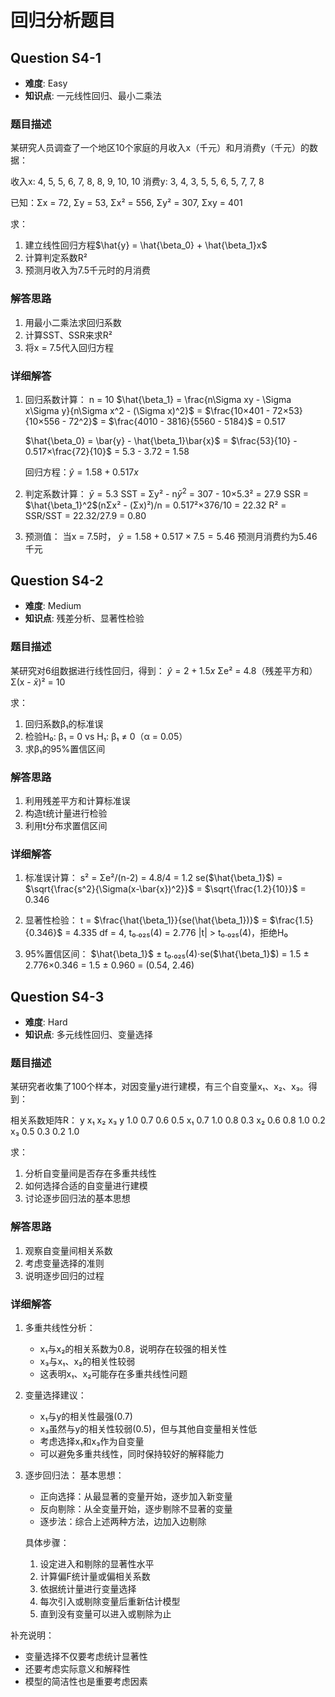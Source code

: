 # 回归分析题目

## Question S4-1

- **难度**: Easy
- **知识点**: 一元线性回归、最小二乘法

### 题目描述
某研究人员调查了一个地区10个家庭的月收入x（千元）和月消费y（千元）的数据：

收入x: 4, 5, 5, 6, 7, 8, 8, 9, 10, 10
消费y: 3, 4, 3, 5, 5, 6, 5, 7, 7, 8

已知：Σx = 72, Σy = 53, Σx² = 556, Σy² = 307, Σxy = 401

求：
1. 建立线性回归方程$\hat{y} = \hat{\beta_0} + \hat{\beta_1}x$
2. 计算判定系数R²
3. 预测月收入为7.5千元时的月消费

### 解答思路
1. 用最小二乘法求回归系数
2. 计算SST、SSR来求R²
3. 将x = 7.5代入回归方程

### 详细解答
1) 回归系数计算：
   n = 10
   $\hat{\beta_1} = \frac{n\Sigma xy - \Sigma x\Sigma y}{n\Sigma x^2 - (\Sigma x)^2}$
   = $\frac{10×401 - 72×53}{10×556 - 72^2}$
   = $\frac{4010 - 3816}{5560 - 5184}$
   = 0.517

   $\hat{\beta_0} = \bar{y} - \hat{\beta_1}\bar{x}$
   = $\frac{53}{10} - 0.517×\frac{72}{10}$
   = 5.3 - 3.72
   = 1.58

   回归方程：$\hat{y} = 1.58 + 0.517x$

2) 判定系数计算：
   $\bar{y} = 5.3$
   SST = Σy² - n$\bar{y}^2$ = 307 - 10×5.3² = 27.9
   SSR = $\hat{\beta_1}^2$(nΣx² - (Σx)²)/n = 0.517²×376/10 = 22.32
   R² = SSR/SST = 22.32/27.9 = 0.80

3) 预测值：
   当x = 7.5时，
   $\hat{y} = 1.58 + 0.517×7.5 = 5.46$
   预测月消费约为5.46千元

## Question S4-2

- **难度**: Medium
- **知识点**: 残差分析、显著性检验

### 题目描述
某研究对6组数据进行线性回归，得到：
$\hat{y} = 2 + 1.5x$
Σe² = 4.8（残差平方和）
Σ(x - $\bar{x}$)² = 10

求：
1. 回归系数β₁的标准误
2. 检验H₀: β₁ = 0 vs H₁: β₁ ≠ 0（α = 0.05）
3. 求β₁的95%置信区间

### 解答思路
1. 利用残差平方和计算标准误
2. 构造t统计量进行检验
3. 利用t分布求置信区间

### 详细解答
1) 标准误计算：
   s² = Σe²/(n-2) = 4.8/4 = 1.2
   se($\hat{\beta_1}$) = $\sqrt{\frac{s^2}{\Sigma(x-\bar{x})^2}}$
   = $\sqrt{\frac{1.2}{10}}$ = 0.346

2) 显著性检验：
   t = $\frac{\hat{\beta_1}}{se(\hat{\beta_1})}$
   = $\frac{1.5}{0.346}$ = 4.335
   df = 4, t₀.₀₂₅(4) = 2.776
   |t| > t₀.₀₂₅(4)，拒绝H₀
   
3) 95%置信区间：
   $\hat{\beta_1}$ ± t₀.₀₂₅(4)·se($\hat{\beta_1}$)
   = 1.5 ± 2.776×0.346
   = 1.5 ± 0.960
   = (0.54, 2.46)

## Question S4-3

- **难度**: Hard
- **知识点**: 多元线性回归、变量选择

### 题目描述
某研究者收集了100个样本，对因变量y进行建模，有三个自变量x₁、x₂、x₃。得到：

相关系数矩阵R：
    y    x₁   x₂   x₃
y   1.0  0.7  0.6  0.5
x₁  0.7  1.0  0.8  0.3
x₂  0.6  0.8  1.0  0.2
x₃  0.5  0.3  0.2  1.0

求：
1. 分析自变量间是否存在多重共线性
2. 如何选择合适的自变量进行建模
3. 讨论逐步回归法的基本思想

### 解答思路
1. 观察自变量间相关系数
2. 考虑变量选择的准则
3. 说明逐步回归的过程

### 详细解答
1) 多重共线性分析：
   - x₁与x₂的相关系数为0.8，说明存在较强的相关性
   - x₃与x₁、x₂的相关性较弱
   - 这表明x₁、x₂可能存在多重共线性问题

2) 变量选择建议：
   - x₁与y的相关性最强(0.7)
   - x₃虽然与y的相关性较弱(0.5)，但与其他自变量相关性低
   - 考虑选择x₁和x₃作为自变量
   - 可以避免多重共线性，同时保持较好的解释能力

3) 逐步回归法：
   基本思想：
   - 正向选择：从最显著的变量开始，逐步加入新变量
   - 反向剔除：从全变量开始，逐步剔除不显著的变量
   - 逐步法：综合上述两种方法，边加入边剔除
   
   具体步骤：
   1. 设定进入和剔除的显著性水平
   2. 计算偏F统计量或偏相关系数
   3. 依据统计量进行变量选择
   4. 每次引入或剔除变量后重新估计模型
   5. 直到没有变量可以进入或剔除为止

补充说明：
- 变量选择不仅要考虑统计显著性
- 还要考虑实际意义和解释性
- 模型的简洁性也是重要考虑因素

